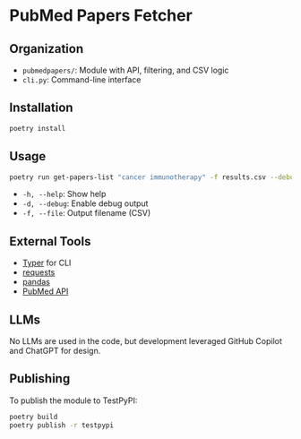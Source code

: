 # PubMed Papers Fetcher

## Organization

- `pubmedpapers/`: Module with API, filtering, and CSV logic
- `cli.py`: Command-line interface

## Installation

```bash
poetry install
```

## Usage

```bash
poetry run get-papers-list "cancer immunotherapy" -f results.csv --debug
```

- `-h, --help`: Show help
- `-d, --debug`: Enable debug output
- `-f, --file`: Output filename (CSV)

## External Tools

- [Typer](https://typer.tiangolo.com/) for CLI
- [requests](https://docs.python-requests.org/)
- [pandas](https://pandas.pydata.org/)
- [PubMed API](https://pubmed.ncbi.nlm.nih.gov/)

## LLMs

No LLMs are used in the code, but development leveraged GitHub Copilot and ChatGPT for design.

## Publishing

To publish the module to TestPyPI:
```bash
poetry build
poetry publish -r testpypi
```